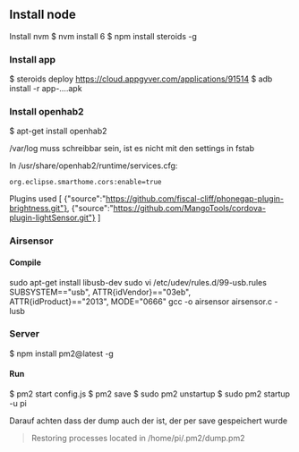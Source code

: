 ## Install node

Install nvm
$ nvm install 6
$ npm install steroids -g


### Install app
$ steroids deploy
https://cloud.appgyver.com/applications/91514
$ adb install -r app-….apk

### Install openhab2

$ apt-get install openhab2

/var/log muss schreibbar sein, ist es nicht mit den settings in fstab

In /usr/share/openhab2/runtime/services.cfg:

`org.eclipse.smarthome.cors:enable=true`

Plugins used
[
  {"source":"https://github.com/fiscal-cliff/phonegap-plugin-brightness.git"},
  {"source":"https://github.com/MangoTools/cordova-plugin-lightSensor.git"}
]


### Airsensor
#### Compile
sudo apt-get install libusb-dev
sudo vi /etc/udev/rules.d/99-usb.rules
SUBSYSTEM=="usb", ATTR{idVendor}=="03eb", ATTR{idProduct}=="2013", MODE="0666"
gcc -o airsensor airsensor.c -lusb

### Server
$ npm install pm2@latest -g

#### Run

$ pm2 start config.js
$ pm2 save
$ sudo pm2 unstartup
$ sudo pm2 startup -u pi

Darauf achten dass der dump auch der ist, der per save gespeichert wurde
> Restoring processes located in /home/pi/.pm2/dump.pm2
